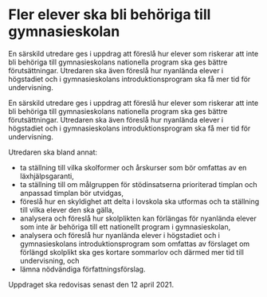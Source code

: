 # Fler elever ska bli behöriga till gymnasieskolan

En särskild utredare ges i uppdrag att föreslå hur elever som riskerar att inte bli behöriga till gymnasieskolans nationella program ska ges bättre förutsättningar. Utredaren ska även föreslå hur nyanlända elever i högstadiet och i gymnasieskolans introduktionsprogram ska få mer tid för undervisning.

En särskild utredare ges i uppdrag att föreslå hur elever som riskerar att inte bli behöriga till gymnasieskolans nationella program ska ges bättre förutsättningar. Utredaren ska även föreslå hur nyanlända elever i högstadiet och i gymnasieskolans introduktionsprogram ska få mer tid för undervisning.

Utredaren ska bland annat:

* ta ställning till vilka skolformer och årskurser som bör omfattas av en läxhjälpsgaranti,
* ta ställning till om målgruppen för stödinsatserna prioriterad timplan och anpassad timplan bör utvidgas,
* föreslå hur en skyldighet att delta i lovskola ska utformas och ta ställning till vilka elever den ska gälla,
* analysera och föreslå hur skolplikten kan förlängas för nyanlända elever som inte är behöriga till ett nationellt program i gymnasieskolan,
* analysera och föreslå hur nyanlända elever i högstadiet och i gymnasieskolans introduktionsprogram som omfattas av förslaget om förlängd skolplikt ska ges kortare sommarlov och därmed mer tid till undervisning, och
* lämna nödvändiga författningsförslag.

Uppdraget ska redovisas senast den 12 april 2021.
